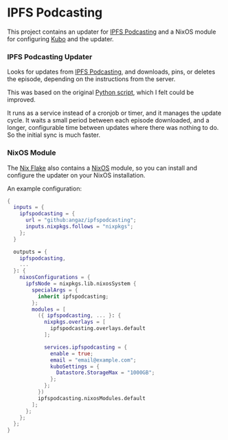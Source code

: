 # IPFS Podcasting

This project contains an updater for [IPFS Podcasting][ipfspodcasting] and a
NixOS module for configuring [Kubo][kubo] and the updater.

### IPFS Podcasting Updater

Looks for updates from [IPFS Podcasting][ipfspodcasting], and downloads, pins,
or deletes the episode, depending on the instructions from the server.

This was based on the original [Python script][updater-script], which I felt
could be improved.

It runs as a service instead of a cronjob or timer, and it manages the update
cycle. It waits a small period between each episode downloaded, and a longer,
configurable time between updates where there was nothing to do. So the initial
sync is much faster.

### NixOS Module

The [Nix Flake][nix-flake] also contains a [NixOS][nixos] module, so you can
install and configure the updater on your NixOS installation.

An example configuration:

```nix
{
  inputs = {
    ipfspodcasting = {
      url = "github:angaz/ipfspodcasting";
      inputs.nixpkgs.follows = "nixpkgs";
    };
  }

  outputs = {
    ipfspodcasting,
    ...
  }: {
    nixosConfigurations = {
      ipfsNode = nixpkgs.lib.nixosSystem {
        specialArgs = {
          inherit ipfspodcasting;
        };
        modules = [
          ({ ipfspodcasting, ... }: {
            nixpkgs.overlays = [
              ipfspodcasting.overlays.default
            ];

            services.ipfspodcasting = {
              enable = true;
              email = "email@example.com";
              kuboSettings = {
                Datastore.StorageMax = "1000GB";
              };
            };
          })
          ipfspodcasting.nixosModules.default
        ];
      };
    };
  };
}
```

[ipfspodcasting]: https://ipfspodcasting.net
[kubo]: https://github.com/ipfs/kubo
[updater-script]: https://github.com/Cameron-IPFSPodcasting/podcastnode-Python/blob/main/ipfspodcastnode.py
[nix-flake]: https://nixos.wiki/wiki/Flakes
[nixos]: https://nixos.org
